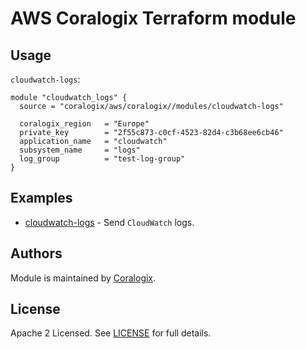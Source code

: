 # AWS Coralogix Terraform module

## Usage

`cloudwatch-logs`:

```hcl
module "cloudwatch_logs" {
  source = "coralogix/aws/coralogix//modules/cloudwatch-logs"

  coralogix_region   = "Europe"
  private_key        = "2f55c873-c0cf-4523-82d4-c3b68ee6cb46"
  application_name   = "cloudwatch"
  subsystem_name     = "logs"
  log_group          = "test-log-group"
}
```
## Examples

- [cloudwatch-logs](https://github.com/coralogix/terraform-coralogix-aws/tree/master/examples/cloudwatch-logs) - Send `CloudWatch` logs.

## Authors

Module is maintained by [Coralogix](https://github.com/coralogix).

## License

Apache 2 Licensed. See [LICENSE](https://github.com/coralogix/terraform-coralogix-aws/tree/master/LICENSE) for full details.
